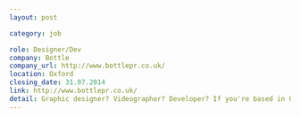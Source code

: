 ```yaml
---
layout: post

category: job

role: Designer/Dev
company: Bottle
company_url: http://www.bottlepr.co.uk/
location: Oxford
closing_date: 31.07.2014
link: http://www.bottlepr.co.uk/
detail: Graphic designer? Videographer? Developer? If you're based in Oxfordshire, we want to talk to you about ongoing opportunities. PR, social media, marketing, advertising & SEO are converging. Fast. As we diversify, we're looking for talented individuals to expand our skill base.
---
```

